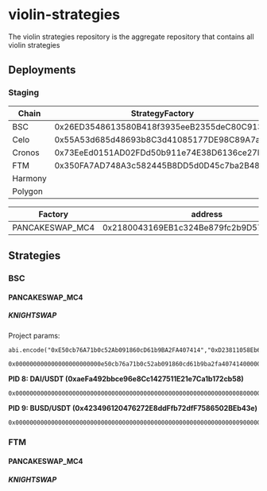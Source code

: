 # violin-strategies
The violin strategies repository is the aggregate repository that contains all violin strategies

## Deployments
### Staging

| Chain   | StrategyFactory                            | StrategyFactory Implementation             | 
| ------- | ------------------------------------------ | ------------------------------------------ |
| BSC     | 0x26ED3548613580B418f3935eeB2355deC80C9130 | 0x28FDce085147D1A8f85358d6F809c867Dbf199C8 |
| Celo    | 0x55A53d685d48693b8C3d41085177DE98C89A7a80 | 0x81a48669f0BfD745a847fcEC7815c172EfEfF67c |
| Cronos  | 0x73EeEd0151AD02FDd50b911e74E38D6136ce27DA | 0x81a48669f0BfD745a847fcEC7815c172EfEfF67c |
| FTM     | 0x350FA7AD748A3c582445B8DD5d0D45c7ba2B48e9 | 0x7F970b383F4D9a1F3Ad572Aa90f11a251844bce0 |
| Harmony |  |
| Polygon |  |


| Factory         | address                                    | FTM |
| --------------- | ------------------------------------------ | --- |
| PANCAKESWAP_MC4 | 0x2180043169EB1c324Be879fc2b9D578F4366884f | 0x924C8b2e5d6Fe7e1789af332f86E6a7354D45283 |

## Strategies
### BSC
#### PANCAKESWAP_MC4
##### KNIGHTSWAP

Project params:
```
abi.encode("0xE50cb76A71b0c52Ab091860cD61b9BA2FA407414","0xD23811058Eb6e7967D9a00dc3886E75610c4AbBa");

```
```
0x000000000000000000000000e50cb76a71b0c52ab091860cd61b9ba2fa407414000000000000000000000000d23811058eb6e7967d9a00dc3886e75610c4abba
```

**PID 8: DAI/USDT (0xaeFa492bbce96e8Cc1427511E21e7Ca1b172cb58)**
```
0x000000000000000000000000000000000000000000000000000000000000000800000000000000000000000000000000000000000000000000000000000000400000000000000000000000000000000000000000000000000000000000000000
```
**PID 9: BUSD/USDT (0x423496120476272E8ddFfb72dfF7586502BEb43e)**
```
0x000000000000000000000000000000000000000000000000000000000000000900000000000000000000000000000000000000000000000000000000000000400000000000000000000000000000000000000000000000000000000000000000
```

### FTM
#### PANCAKESWAP_MC4
##### KNIGHTSWAP
